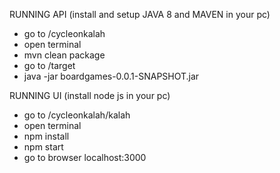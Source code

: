 

RUNNING API (install and setup JAVA 8 and MAVEN in your pc)

- go to /cycleonkalah
- open terminal
- mvn clean package
- go to /target
- java -jar boardgames-0.0.1-SNAPSHOT.jar

RUNNING UI (install node js in your pc)

- go to /cycleonkalah/kalah
- open terminal
- npm install
- npm start
- go to browser localhost:3000
